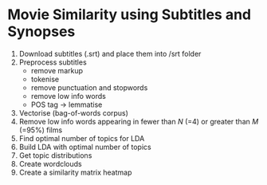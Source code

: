 # Movie Similarity using Subtitles and Synopses 

1. Download subtitles (.srt) and place them into /srt folder
2. Preprocess subtitles
	- remove markup
	- tokenise
	- remove punctuation and stopwords
	- remove low info words
	- POS tag -> lemmatise 
3. Vectorise (bag-of-words corpus)
4. Remove low info words appearing in fewer than *N* (=4) or greater than *M* (=95%) films
5. Find optimal number of topics for LDA
6. Build LDA with optimal number of topics
7. Get topic distributions
8. Create wordclouds
9. Create a similarity matrix heatmap
